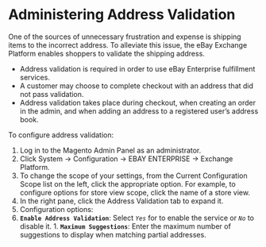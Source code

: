 # Administering Address Validation

One of the sources of unnecessary frustration and expense is shipping items to the incorrect address. To alleviate this issue, the eBay Exchange Platform enables shoppers to validate the shipping address.

- Address validation is required in order to use eBay Enterprise fulfillment services.
- A customer may choose to complete checkout with an address that did not pass validation.
- Address validation takes place during checkout, when creating an order in the admin, and when adding an address to a registered user’s address book.

To configure address validation:

1. Log in to the Magento Admin Panel as an administrator.
1. Click System → Configuration → EBAY ENTERPRISE → Exchange Platform.
1. To change the scope of your settings, from the Current Configuration Scope list on the left, click the appropriate option. For example, to configure options for store view scope, click the name of a store view.
1. In the right pane, click the Address Validation tab to expand it.
1. Configuration options:
  1. **`Enable Address Validation`**: Select *`Yes`* for to enable the service or *`No`* to disable it.
	1. **`Maximum Suggestions`**: Enter the maximum number of suggestions to display when matching partial addresses.

